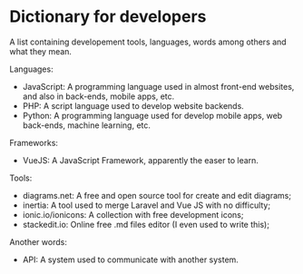 # Dictionary for developers
A list containing developement tools, languages, words among others and what they mean.

Languages:
 - JavaScript: A programming language used in almost front-end websites, and also in back-ends, mobile apps, etc.
 - PHP: A script language used to develop website backends. 
 - Python: A programming language used for develop mobile apps, web back-ends, machine learning, etc.
 
 Frameworks: 
 - VueJS: A JavaScript Framework, apparently the easer to learn. 

Tools: 
 - diagrams.net: A free and open source tool for create and edit diagrams;
 - inertia: A tool used to merge Laravel and Vue JS with no difficulty;
 - ionic.io/ionicons: A collection with free development icons;
 - stackedit.io: Online free .md files editor (I even used to write this);

Another words: 
 - API: A system used to communicate with another system. 
